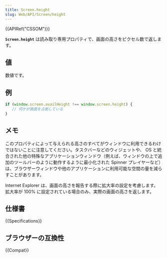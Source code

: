 ```yaml
---
title: Screen.height
slug: Web/API/Screen/height
---
```


{{APIRef("CSSOM")}}

**`Screen.height`** は読み取り専用プロパティで、画面の高さをピクセル数で返します。

## 値

数値です。

## 例

```js
if (window.screen.availHeight !== window.screen.height) {
   // 何かが画面を占拠している
}
```

## メモ

このプロパティによって与えられる高さのすべてがウィンドウに利用できるわけではないことに注意してください。タスクバーなどのウィジェットや、 OS と統合された他の特殊なアプリケーションウィンドウ（例えば、ウィンドウの上で追加のツールバーのように動作するように最小化された Spinner プレイヤーなど）は、ブラウザーウィンドウや他のアプリケーションに利用可能な空間の量を減らすことがあります。

Internet Explorer は、画面の高さを報告する際に拡大率の設定を考慮します。拡大率が 100% に設定されている場合のみ、実際の画面の高さを返します。

## 仕様書

{{Specifications}}

## ブラウザーの互換性

{{Compat}}
